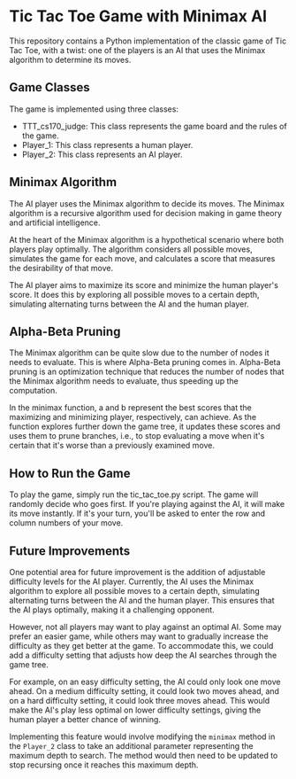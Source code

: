 # Tic Tac Toe Game with Minimax AI
This repository contains a Python implementation of the classic game of Tic Tac Toe, with a twist: one of the players is an AI that uses the Minimax algorithm to determine its moves.

## Game Classes
The game is implemented using three classes:

* TTT_cs170_judge: This class represents the game board and the rules of the game.
* Player_1: This class represents a human player.
* Player_2: This class represents an AI player.

## Minimax Algorithm
The AI player uses the Minimax algorithm to decide its moves. The Minimax algorithm is a recursive algorithm used for decision making in game theory and artificial intelligence.

At the heart of the Minimax algorithm is a hypothetical scenario where both players play optimally. The algorithm considers all possible moves, simulates the game for each move, and calculates a score that measures the desirability of that move.

The AI player aims to maximize its score and minimize the human player's score. It does this by exploring all possible moves to a certain depth, simulating alternating turns between the AI and the human player.

## Alpha-Beta Pruning
The Minimax algorithm can be quite slow due to the number of nodes it needs to evaluate. This is where Alpha-Beta pruning comes in. Alpha-Beta pruning is an optimization technique that reduces the number of nodes that the Minimax algorithm needs to evaluate, thus speeding up the computation.

In the minimax function, a and b represent the best scores that the maximizing and minimizing player, respectively, can achieve. As the function explores further down the game tree, it updates these scores and uses them to prune branches, i.e., to stop evaluating a move when it's certain that it's worse than a previously examined move.

## How to Run the Game
To play the game, simply run the tic_tac_toe.py script. The game will randomly decide who goes first. If you're playing against the AI, it will make its move instantly. If it's your turn, you'll be asked to enter the row and column numbers of your move.

## Future Improvements

One potential area for future improvement is the addition of adjustable difficulty levels for the AI player. Currently, the AI uses the Minimax algorithm to explore all possible moves to a certain depth, simulating alternating turns between the AI and the human player. This ensures that the AI plays optimally, making it a challenging opponent.

However, not all players may want to play against an optimal AI. Some may prefer an easier game, while others may want to gradually increase the difficulty as they get better at the game. To accommodate this, we could add a difficulty setting that adjusts how deep the AI searches through the game tree.

For example, on an easy difficulty setting, the AI could only look one move ahead. On a medium difficulty setting, it could look two moves ahead, and on a hard difficulty setting, it could look three moves ahead. This would make the AI's play less optimal on lower difficulty settings, giving the human player a better chance of winning.

Implementing this feature would involve modifying the `minimax` method in the `Player_2` class to take an additional parameter representing the maximum depth to search. The method would then need to be updated to stop recursing once it reaches this maximum depth.
